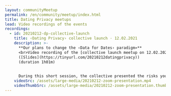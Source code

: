 ```yaml
---
layout: communityMeetup
permalink: /en/community/meetup/index.html
title: Dating Privacy meetups
lead: Video recordings of the events
recordings:
  - id: 20210212-dp-collective-launch
    title: ‹Dating Privacy› collective launch · 12.02.2021
    description: >-
      **Our plans to change the ‹Data for Dates› paradigm»**
      <br>Video recording of the [collective launch meetup on 12.02.2021](https://www.meetup.com/tech4goodLIN/events/276275535/)
      ([Slides](https://tinyurl.com/20210212datingprivacy))
      (duration 1h01m)
      
      
      During this short session, the collective presented the risks you take when using dating apps, shared practices to protect your privacy and explained how you can recover your data if you want to know what happens when you're swiping and liking. We also outlined our first major data literacy project: one [we want you to be involved in](/en/act/sar).
    videoSrc: /assets/large-media/20210212-zoom-presentation.mp4
    videoThumbSrc: /assets/large-media/20210212-zoom-presentation.thumb.jpg
---
```

